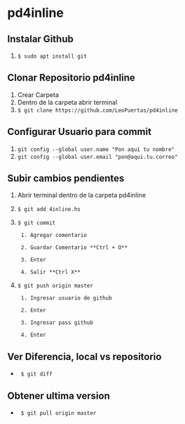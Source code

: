 # pd4inline

## Instalar Github
1. ``` $ sudo apt install git ``` 

## Clonar Repositorio pd4inline
1. Crear Carpeta
2. Dentro de la carpeta abrir terminal
3. ``` $ git clone https://github.com/LeoPuertas/pd4inline ```

## Configurar Usuario para commit
1. ``` git config --global user.name "Pon aquí tu nombre"  ```
2. ``` git config --global user.email "pon@aqui.tu.correo" ```

## Subir cambios pendientes
1. Abrir terminal dentro de la carpeta pd4inline

2. ``` $ git add 4inline.hs     ```

3. ``` $ git commit             ```      

		1. Agregar comentario 

		2. Guardar Comentario **Ctrl + O**

		3. Enter 

		4. Salir **Ctrl X**

4. ``` $ git push origin master ```      

		1. Ingresar usuario de github 

		2. Enter 

		3. Ingresar pass github 

		4. Enter

## Ver Diferencia, local vs repositorio
 - ``` $ git diff``` 

## Obtener ultima version
 - ``` $ git pull origin master``` 
